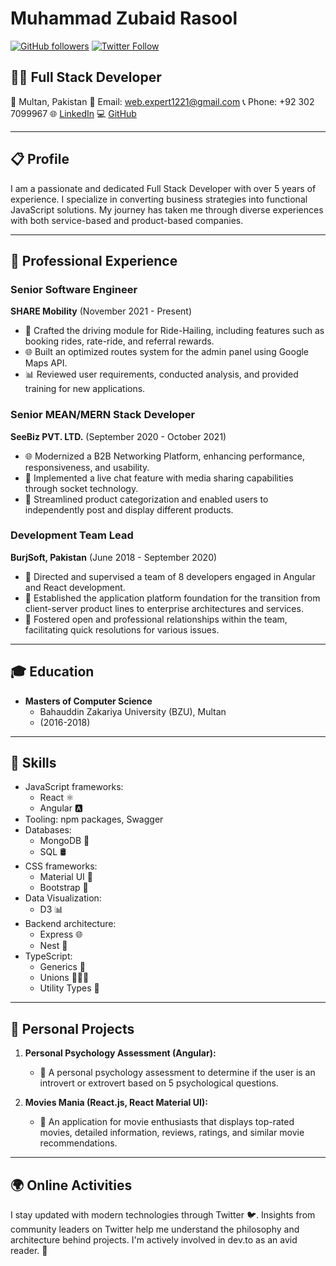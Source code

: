 # Muhammad Zubaid Rasool

[![GitHub followers](https://img.shields.io/github/followers/zubaidrasool007?label=Follow&style=social)](https://github.com/zubaidrasool007) [![Twitter Follow](https://img.shields.io/twitter/follow/zubaidrasool?label=Follow&style=social)](https://twitter.com/zubaidrasool)

## 👨‍💻 Full Stack Developer

📍 Multan, Pakistan
📧 Email: web.expert1221@gmail.com
📞 Phone: +92 302 7099967
🌐 [LinkedIn](https://linkedin.com/in/zubaid-rasool-3040b6135)
💻 [GitHub](https://github.com/zubaidrasool007)

---

## 📋 Profile

I am a passionate and dedicated Full Stack Developer with over 5 years of experience. I specialize in converting business strategies into functional JavaScript solutions. My journey has taken me through diverse experiences with both service-based and product-based companies.

---

## 💼 Professional Experience

### Senior Software Engineer
**SHARE Mobility** (November 2021 - Present)
- 🚗 Crafted the driving module for Ride-Hailing, including features such as booking rides, rate-ride, and referral rewards.
- 🌐 Built an optimized routes system for the admin panel using Google Maps API.
- 📊 Reviewed user requirements, conducted analysis, and provided training for new applications.

### Senior MEAN/MERN Stack Developer
**SeeBiz PVT. LTD.** (September 2020 - October 2021)
- 🌐 Modernized a B2B Networking Platform, enhancing performance, responsiveness, and usability.
- 💬 Implemented a live chat feature with media sharing capabilities through socket technology.
- 🛒 Streamlined product categorization and enabled users to independently post and display different products.

### Development Team Lead
**BurjSoft, Pakistan** (June 2018 - September 2020)
- 👥 Directed and supervised a team of 8 developers engaged in Angular and React development.
- 🚀 Established the application platform foundation for the transition from client-server product lines to enterprise architectures and services.
- 🤝 Fostered open and professional relationships within the team, facilitating quick resolutions for various issues.

---

## 🎓 Education

- **Masters of Computer Science**
  - Bahauddin Zakariya University (BZU), Multan
  - (2016-2018)

---

## 🚀 Skills

- JavaScript frameworks: 
  - React ⚛️
  - Angular 🅰️
- Tooling: npm packages, Swagger
- Databases: 
  - MongoDB 🍃
  - SQL 🛢️
- CSS frameworks: 
  - Material UI 💅
  - Bootstrap 🥾
- Data Visualization: 
  - D3 📊
- Backend architecture: 
  - Express 🌐
  - Nest 🐤
- TypeScript: 
  - Generics 🧬
  - Unions 🧑‍🤝‍🧑
  - Utility Types 🧰

---

## 🚀 Personal Projects

1. **Personal Psychology Assessment (Angular):**
   - 🧠 A personal psychology assessment to determine if the user is an introvert or extrovert based on 5 psychological questions.

2. **Movies Mania (React.js, React Material UI):**
   - 🍿 An application for movie enthusiasts that displays top-rated movies, detailed information, reviews, ratings, and similar movie recommendations.

---

## 🌍 Online Activities

I stay updated with modern technologies through Twitter 🐦. Insights from community leaders on Twitter help me understand the philosophy and architecture behind projects. I'm actively involved in dev.to as an avid reader. 📖
